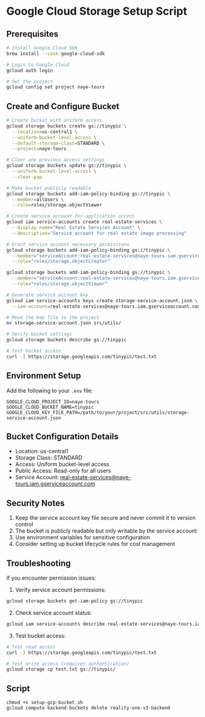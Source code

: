 # Google Cloud Storage Setup Script

## Prerequisites
```bash
# Install Google Cloud SDK
brew install --cask google-cloud-sdk

# Login to Google Cloud
gcloud auth login

# Set the project
gcloud config set project naye-tours
```

## Create and Configure Bucket
```bash
# Create bucket with uniform access
gcloud storage buckets create gs://tinypic \
  --location=us-central1 \
  --uniform-bucket-level-access \
  --default-storage-class=STANDARD \
  --project=naye-tours

# Clear any previous access settings
gcloud storage buckets update gs://tinypic \
  --uniform-bucket-level-access \
  --clear-pap

# Make bucket publicly readable
gcloud storage buckets add-iam-policy-binding gs://tinypic \
  --member=allUsers \
  --role=roles/storage.objectViewer

# Create service account for application access
gcloud iam service-accounts create real-estate-services \
  --display-name="Real Estate Services Account" \
  --description="Service account for real estate image processing"

# Grant service account necessary permissions
gcloud storage buckets add-iam-policy-binding gs://tinypic \
  --member="serviceAccount:real-estate-services@naye-tours.iam.gserviceaccount.com" \
  --role="roles/storage.objectCreator"

gcloud storage buckets add-iam-policy-binding gs://tinypic \
  --member="serviceAccount:real-estate-services@naye-tours.iam.gserviceaccount.com" \
  --role="roles/storage.objectViewer"

# Generate service account key
gcloud iam service-accounts keys create storage-service-account.json \
  --iam-account=real-estate-services@naye-tours.iam.gserviceaccount.com

# Move the key file to the project
mv storage-service-account.json src/utils/

# Verify bucket settings
gcloud storage buckets describe gs://tinypic

# Test bucket access
curl -I https://storage.googleapis.com/tinypic/test.txt
```

## Environment Setup
Add the following to your `.env` file:
```env
GOOGLE_CLOUD_PROJECT_ID=naye-tours
GOOGLE_CLOUD_BUCKET_NAME=tinypic
GOOGLE_CLOUD_KEY_FILE_PATH=/path/to/your/project/src/utils/storage-service-account.json
```

## Bucket Configuration Details
- Location: us-central1
- Storage Class: STANDARD
- Access: Uniform bucket-level access
- Public Access: Read-only for all users
- Service Account: real-estate-services@naye-tours.iam.gserviceaccount.com

## Security Notes
1. Keep the service account key file secure and never commit it to version control
2. The bucket is publicly readable but only writable by the service account
3. Use environment variables for sensitive configuration
4. Consider setting up bucket lifecycle rules for cost management

## Troubleshooting
If you encounter permission issues:
1. Verify service account permissions:
```bash
gcloud storage buckets get-iam-policy gs://tinypic
```

2. Check service account status:
```bash
gcloud iam service-accounts describe real-estate-services@naye-tours.iam.gserviceaccount.com
```

3. Test bucket access:
```bash
# Test read access
curl -I https://storage.googleapis.com/tinypic/test.txt

# Test write access (requires authentication)
gcloud storage cp test.txt gs://tinypic/
```
## Script

```
chmod +x setup-gcp-bucket.sh
gcloud compute backend-buckets delete reality-one-v3-backend
```